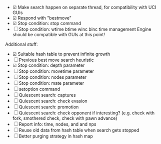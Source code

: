 - ☑ Make search happen on separate thread, for compatibility with UCI GUIs
- ☑ Respond with "bestmove"
- ☑ Stop condition: stop command
- ☐ Stop condition: wtime btime winc binc time management
Engine should be compatible with GUIs at this point!

Additional stuff:
- ☑ Suitable hash table to prevent infinite growth
- ☐ Previous best move search heuristic
- ☑ Stop condition: depth parameter
- ☐ Stop condition: movetime parameter
- ☐ Stop condition: nodes parameter
- ☐ Stop condition: mate parameter
- ☐ setoption command
- ☐ Quiescent search: captures
- ☐ Quiescent search: check evasion
- ☐ Quiescent search: promotion
- ☐ Quiescent search: check opponent if interesting? (e.g. check with fork, smothered check, check with pawn advance)
- ☐ Report info: time, nodes, and and nps
- ☐ Reuse old data from hash table when search gets stopped
- ☐ Better purging strategy in hash map
